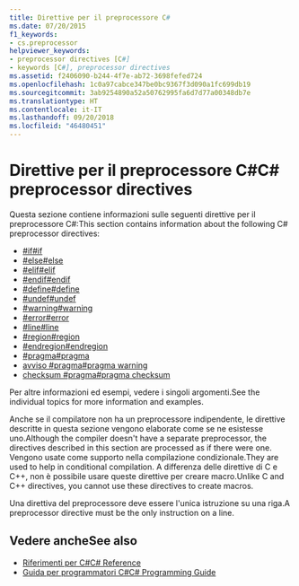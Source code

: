 ```yaml
---
title: Direttive per il preprocessore C#
ms.date: 07/20/2015
f1_keywords:
- cs.preprocessor
helpviewer_keywords:
- preprocessor directives [C#]
- keywords [C#], preprocessor directives
ms.assetid: f2406090-b244-4f7e-ab72-3698fefed724
ms.openlocfilehash: 1c0a97cabce347be0bc9367f3d090a1fc699db19
ms.sourcegitcommit: 3ab9254890a52a50762995fa6d7d77a00348db7e
ms.translationtype: HT
ms.contentlocale: it-IT
ms.lasthandoff: 09/20/2018
ms.locfileid: "46480451"
---
```

# <a name="c-preprocessor-directives"></a><span data-ttu-id="1afba-102">Direttive per il preprocessore C#</span><span class="sxs-lookup"><span data-stu-id="1afba-102">C# preprocessor directives</span></span>
<span data-ttu-id="1afba-103">Questa sezione contiene informazioni sulle seguenti direttive per il preprocessore C#:</span><span class="sxs-lookup"><span data-stu-id="1afba-103">This section contains information about the following C# preprocessor directives:</span></span>

- [<span data-ttu-id="1afba-104">#if</span><span class="sxs-lookup"><span data-stu-id="1afba-104">#if</span></span>](../../../csharp/language-reference/preprocessor-directives/preprocessor-if.md)
- [<span data-ttu-id="1afba-105">#else</span><span class="sxs-lookup"><span data-stu-id="1afba-105">#else</span></span>](../../../csharp/language-reference/preprocessor-directives/preprocessor-else.md)
- [<span data-ttu-id="1afba-106">#elif</span><span class="sxs-lookup"><span data-stu-id="1afba-106">#elif</span></span>](../../../csharp/language-reference/preprocessor-directives/preprocessor-elif.md)
- [<span data-ttu-id="1afba-107">#endif</span><span class="sxs-lookup"><span data-stu-id="1afba-107">#endif</span></span>](../../../csharp/language-reference/preprocessor-directives/preprocessor-endif.md)
- [<span data-ttu-id="1afba-108">#define</span><span class="sxs-lookup"><span data-stu-id="1afba-108">#define</span></span>](../../../csharp/language-reference/preprocessor-directives/preprocessor-define.md)
- [<span data-ttu-id="1afba-109">#undef</span><span class="sxs-lookup"><span data-stu-id="1afba-109">#undef</span></span>](../../../csharp/language-reference/preprocessor-directives/preprocessor-undef.md)
- [<span data-ttu-id="1afba-110">#warning</span><span class="sxs-lookup"><span data-stu-id="1afba-110">#warning</span></span>](../../../csharp/language-reference/preprocessor-directives/preprocessor-warning.md)
- [<span data-ttu-id="1afba-111">#error</span><span class="sxs-lookup"><span data-stu-id="1afba-111">#error</span></span>](../../../csharp/language-reference/preprocessor-directives/preprocessor-error.md)
- [<span data-ttu-id="1afba-112">#line</span><span class="sxs-lookup"><span data-stu-id="1afba-112">#line</span></span>](../../../csharp/language-reference/preprocessor-directives/preprocessor-line.md)
- [<span data-ttu-id="1afba-113">#region</span><span class="sxs-lookup"><span data-stu-id="1afba-113">#region</span></span>](../../../csharp/language-reference/preprocessor-directives/preprocessor-region.md)
- [<span data-ttu-id="1afba-114">#endregion</span><span class="sxs-lookup"><span data-stu-id="1afba-114">#endregion</span></span>](../../../csharp/language-reference/preprocessor-directives/preprocessor-endregion.md)
- [<span data-ttu-id="1afba-115">#pragma</span><span class="sxs-lookup"><span data-stu-id="1afba-115">#pragma</span></span>](../../../csharp/language-reference/preprocessor-directives/preprocessor-pragma.md)
- [<span data-ttu-id="1afba-116">avviso #pragma</span><span class="sxs-lookup"><span data-stu-id="1afba-116">#pragma warning</span></span>](../../../csharp/language-reference/preprocessor-directives/preprocessor-pragma-warning.md)
- [<span data-ttu-id="1afba-117">checksum #pragma</span><span class="sxs-lookup"><span data-stu-id="1afba-117">#pragma checksum</span></span>](../../../csharp/language-reference/preprocessor-directives/preprocessor-pragma-checksum.md)

<span data-ttu-id="1afba-118">Per altre informazioni ed esempi, vedere i singoli argomenti.</span><span class="sxs-lookup"><span data-stu-id="1afba-118">See the individual topics for more information and examples.</span></span>

<span data-ttu-id="1afba-119">Anche se il compilatore non ha un preprocessore indipendente, le direttive descritte in questa sezione vengono elaborate come se ne esistesse uno.</span><span class="sxs-lookup"><span data-stu-id="1afba-119">Although the compiler doesn't have a separate preprocessor, the directives described in this section are processed as if there were one.</span></span> <span data-ttu-id="1afba-120">Vengono usate come supporto nella compilazione condizionale.</span><span class="sxs-lookup"><span data-stu-id="1afba-120">They are used to help in conditional compilation.</span></span> <span data-ttu-id="1afba-121">A differenza delle direttive di C e C++, non è possibile usare queste direttive per creare macro.</span><span class="sxs-lookup"><span data-stu-id="1afba-121">Unlike C and C++ directives, you cannot use these directives to create macros.</span></span>

<span data-ttu-id="1afba-122">Una direttiva del preprocessore deve essere l'unica istruzione su una riga.</span><span class="sxs-lookup"><span data-stu-id="1afba-122">A preprocessor directive must be the only instruction on a line.</span></span>

## <a name="see-also"></a><span data-ttu-id="1afba-123">Vedere anche</span><span class="sxs-lookup"><span data-stu-id="1afba-123">See also</span></span>

- [<span data-ttu-id="1afba-124">Riferimenti per C#</span><span class="sxs-lookup"><span data-stu-id="1afba-124">C# Reference</span></span>](../../../csharp/language-reference/index.md)  
- [<span data-ttu-id="1afba-125">Guida per programmatori C#</span><span class="sxs-lookup"><span data-stu-id="1afba-125">C# Programming Guide</span></span>](../../../csharp/programming-guide/index.md)
